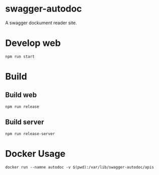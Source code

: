 # swagger-autodoc
A swagger dockument reader site. 

# Develop web

```
npm run start
```

# Build
## Build web

```
npm run release
```

## Build server

```
npm run release-server
```

# Docker Usage

```
docker run --namne autodoc -v $(pwd):/var/lib/swagger-autodoc/apis
```
